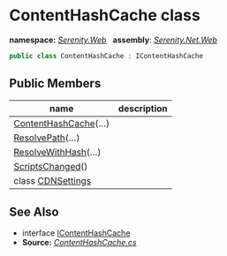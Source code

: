 # ContentHashCache class
**namespace:** *[Serenity.Web](../README.md#serenity.web-namespace)*   **assembly**: *[Serenity.Net.Web](../README.md)*

```csharp
public class ContentHashCache : IContentHashCache
```

## Public Members

| name | description |
| --- | --- |
| [ContentHashCache](ContentHashCache/ContentHashCache.md)(…) |  |
| [ResolvePath](ContentHashCache/ResolvePath.md)(…) |  |
| [ResolveWithHash](ContentHashCache/ResolveWithHash.md)(…) |  |
| [ScriptsChanged](ContentHashCache/ScriptsChanged.md)() |  |
| class [CDNSettings](ContentHashCache.CDNSettings.md) |  |

## See Also

* interface [IContentHashCache](IContentHashCache.md)
* **Source:** *[ContentHashCache.cs](https://github.com/serenity-is/Serenity/blob/master/src/Serenity.Net.Web/Mvc/ContentHashCache.cs)*